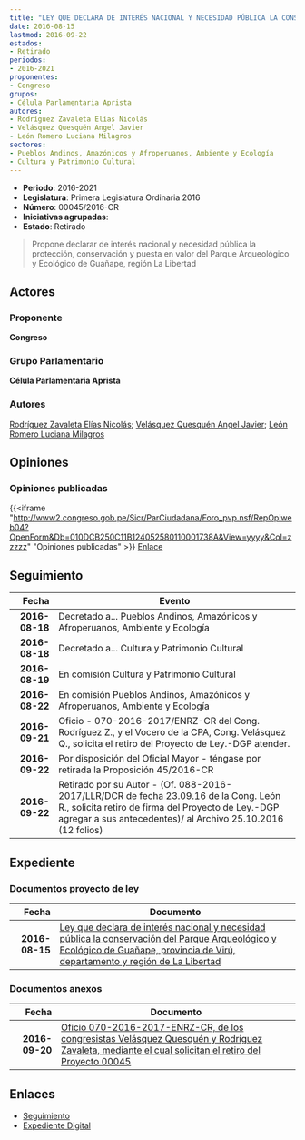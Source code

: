 ```yaml
---
title: "LEY QUE DECLARA DE INTERÉS NACIONAL Y NECESIDAD PÚBLICA LA CONSERVACIÓN DEL PARQUE ARQUEOLÓGICO Y ECOLÓGICO DE GUAÑAPE, PROVINCIA DE VIRÚ, REGIÓN LA LIBERTAD"
date: 2016-08-15
lastmod: 2016-09-22
estados:
- Retirado
periodos:
- 2016-2021
proponentes:
- Congreso
grupos:
- Célula Parlamentaria Aprista
autores:
- Rodríguez Zavaleta Elías Nicolás
- Velásquez Quesquén Angel Javier
- León Romero Luciana Milagros
sectores:
- Pueblos Andinos, Amazónicos y Afroperuanos, Ambiente y Ecología
- Cultura y Patrimonio Cultural
---
```

- **Periodo**: 2016-2021
- **Legislatura**: Primera Legislatura Ordinaria 2016
- **Número**: 00045/2016-CR
- **Iniciativas agrupadas**: 
- **Estado**: Retirado

> Propone declarar de interés nacional y necesidad pública la protección, conservación y puesta en valor del Parque Arqueológico y Ecológico de Guañape, región La Libertad


## Actores

### Proponente

**Congreso**

### Grupo Parlamentario

**Célula Parlamentaria Aprista**

### Autores

[Rodríguez Zavaleta Elías Nicolás](mailto:mailto:erodriguez@congreso.gob.pe); [Velásquez Quesquén Angel Javier](mailto:mailto:jvelasquezq@congreso.gob.pe); [León Romero Luciana Milagros](mailto:mailto:lleon@congreso.gob.pe)

## Opiniones

### Opiniones publicadas

{{<iframe "http://www2.congreso.gob.pe/Sicr/ParCiudadana/Foro_pvp.nsf/RepOpiweb04?OpenForm&Db=010DCB250C11B124052580110001738A&View=yyyy&Col=zzzzz" "Opiniones publicadas" >}}
[Enlace](http://www2.congreso.gob.pe/Sicr/ParCiudadana/Foro_pvp.nsf/RepOpiweb04?OpenForm&Db=010DCB250C11B124052580110001738A&View=yyyy&Col=zzzzz)


## Seguimiento

| Fecha | Evento |
|------:|--------|
| **2016-08-18** | Decretado a... Pueblos Andinos, Amazónicos y Afroperuanos, Ambiente y Ecología |
| **2016-08-18** | Decretado a... Cultura y Patrimonio Cultural |
| **2016-08-19** | En comisión Cultura y Patrimonio Cultural |
| **2016-08-22** | En comisión Pueblos Andinos, Amazónicos y Afroperuanos, Ambiente y Ecología |
| **2016-09-21** | Oficio - 070-2016-2017/ENRZ-CR del Cong. Rodríguez Z., y el Vocero de la CPA, Cong. Velásquez Q., solicita el retiro del Proyecto de Ley.-DGP atender. |
| **2016-09-22** | Por disposición del Oficial Mayor - téngase por retirada la Proposición 45/2016-CR |
| **2016-09-22** | Retirado por su Autor - (Of. 088-2016-2017/LLR/DCR de fecha 23.09.16 de la Cong. León R., solicita retiro de firma del Proyecto de Ley.-DGP agregar a sus antecedentes)/ al Archivo 25.10.2016 (12 folios) |

## Expediente

### Documentos proyecto de ley

| Fecha | Documento |
|------:|-----------|
| **2016-08-15** | [Ley que declara de interés nacional y necesidad pública la conservación del Parque Arqueológico y Ecológico de Guañape, provincia de Virú, departamento y región de La Libertad](http://www.leyes.congreso.gob.pe/Documentos/2016_2021/Proyectos_de_Ley_y_de_Resoluciones_Legislativas/PL00045_20160815.pdf) |

### Documentos anexos

| Fecha | Documento |
|------:|-----------|
| **2016-09-20** | [Oficio 070-2016-2017-ENRZ-CR, de los congresistas Velásquez Quesquén y Rodríguez Zavaleta, mediante el cual solicitan el retiro del Proyecto 00045](http://www.leyes.congreso.gob.pe/Documentos/2016_2021/Oficios/Congresistas/OFICIO-070-2016-2017-ENRZ-CR_2.pdf) |

## Enlaces

- [Seguimiento](http://www2.congreso.gob.pe/Sicr/TraDocEstProc/CLProLey2016.nsf/f7fff46988ca05b1052578e100829cc7/dff0c75612a4cc2705258011005522b8?OpenDocument)
- [Expediente Digital](http://www2.congreso.gob.pe/Sicr/TraDocEstProc/CLProLey2016.nsf/f7fff46988ca05b1052578e100829cc7/dff0c75612a4cc2705258011005522b8?OpenDocument&Click=05257FB7005EB655.eb71d0cf91d8294e05256cdf006b5706/$Body/0.1C6C)

